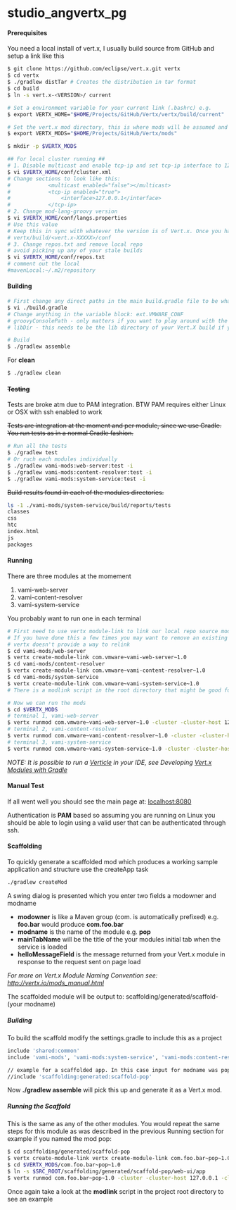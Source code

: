 studio_angvertx_pg
==================
#### Prerequisites
You need a local install of vert.x, I usually build source from GitHub and setup a link like this
```bash
$ git clone https://github.com/eclipse/vert.x.git vertx
$ cd vertx
$ ./gradlew distTar # Creates the distribution in tar format
$ cd build
$ ln -s vert.x-<VERSION>/ current

# Set a environment variable for your current link (.bashrc) e.g.
$ export VERTX_HOME="$HOME/Projects/GitHub/Vertx/vertx/build/current"

# Set the vert.x mod directory, this is where mods will be assumed and if downloaded placed
$ export VERTX_MODS="$HOME/Projects/GitHub/Vertx/mods"

$ mkdir -p $VERTX_MODS

## For local cluster running ##
# 1. Disable multicast and enable tcp-ip and set tcp-ip interface to 127.0.0.1
$ vi $VERTX_HOME/conf/cluster.xml
# Change sections to look like this:
#            <multicast enabled="false"></multicast>
#            <tcp-ip enabled="true">
#                <interface>127.0.0.1</interface>
#            </tcp-ip>
# 2. Change mod-lang-groovy version
$ vi $VERTX_HOME/conf/langs.properties
# Use this value
# Keep this in sync with whatever the version is of Vert.x. Once you have built Vert.x you can get a copy from
# vertx/build/<vert.x-XXXXX>/conf
# 3. Change repos.txt and remove local repo
# avoid picking up any of your stale builds
$ vi $VERTX_HOME/conf/repos.txt
# comment out the local
#mavenLocal:~/.m2/repository
```
#### Building
```bash
# First change any direct paths in the main build.gradle file to be what you need to be.
$ vi ./build.gradle
# Change anything in the variable block: ext.VMWARE_CONF
# groovyConsolePath - only matters if you want to play around with the console, this sets up the classpath for the project so the console will allow you play around testing things
# libDir - this needs to be the lib directory of your Vert.X build if you have done a custom build from the GitHub checkout: https://github.com/eclipse/vert.x.git

# Build
$ ./gradlew assemble
```
For **clean**
```bash
$ ./gradlew clean
```
#### ~~Testing~~

Tests are broke atm due to PAM integration.
BTW PAM requires either Linux or OSX with ssh enabled to work

~~Tests are integration at the moment and per module, since we use Gradle. You run tests as in a normal Gradle fashion.~~
``` bash
# Run all the tests
$ ./gradlew test
# Or ruch each modules individually
$ ./gradlew vami-mods:web-server:test -i
$ ./gradlew vami-mods:content-resolver:test -i
$ ./gradlew vami-mods:system-service:test -i
```
~~Build results found in each of the modules directories.~~
```bash
ls -1 ./vami-mods/system-service/build/reports/tests
classes
css
htc
index.html
js
packages
```
#### Running
There are three modules at the momement
1. vami-web-server
2. vami-content-resolver
3. vami-system-service

You probably want to run one in each terminal
```bash
# First need to use vertx module-link to link our local repo source modules to be used by vertx
# If you have done this a few times you may want to remove an existing link if it is already there
# vertx doesn't provide a way to relink
$ cd vami-mods/web-server
$ vertx create-module-link com.vmware~vami-web-server~1.0
$ cd vami-mods/content-resolver
$ vertx create-module-link com.vmware~vami-content-resolver~1.0
$ cd vami-mods/system-service
$ vertx create-module-link com.vmware~vami-system-service~1.0
# There is a modlink script in the root directory that might be good for you

# Now we can run the mods
$ cd $VERTX_MODS
# terminal 1, vami-web-server
$ vertx runmod com.vmware~vami-web-server~1.0 -cluster -cluster-host 127.0.0.1 -cluster-port 9000
# terminal 2, vami-content-resolver
$ vertx runmod com.vmware~vami-content-resolver~1.0 -cluster -cluster-host 127.0.0.1 -cluster-port 9001
# terminal 3, vami-system-service
$ vertx runmod com.vmware~vami-system-service~1.0 -cluster -cluster-host 127.0.0.1 -cluster-port 9002
```

*NOTE: It is possible to run a [Verticle](http://vertx.io/manual.html#verticle) in your IDE, see Developing [Vert.x Modules with Gradle](http://vertx.io/gradle_dev.html)*


#### Manual Test
If all went well you should see the main page at: [localhost:8080](localhost:8080)

Authentication is **PAM** based so assuming you are running on Linux you should be able to login using a valid user
that can be authenticated through ssh.

#### Scaffolding
To quickly generate a scaffolded mod which produces a working sample application and structure use the createApp task
```bash
./gradlew createMod
```
A swing dialog is presented which you enter two fields a modowner and modname
* **modowner** is like a Maven group (com. is automatically prefixed) e.g. **foo.bar** would produce **com.foo.bar**
* **modname** is the name of the module e.g. **pop** 
* **mainTabName** will be the title of the your modules initial tab when the service is loaded
* **helloMessageField** is the message returned from your Vert.x module in response to the request sent on page load

*For more on Vert.x Module Naming Convention see: http://vertx.io/mods_manual.html*

The scaffolded module will be output to: scaffolding/generated/scaffold-(your modname)
##### Building
To build the scaffold modify the settings.gradle to include this as a project
```bash
include 'shared:common'
include 'vami-mods', 'vami-mods:system-service', 'vami-mods:content-resolver', 'vami-mods:web-server'

// example for a scaffolded app. In this case input for modname was pop
//include 'scaffolding:generated:scaffold-pop'
```
Now **./gradlew assemble** will pick this up and generate it as a Vert.x mod.
##### Running the Scaffold
This is the same as any of the other modules. You would repeat the same steps for this module as was described in the previous Running section for example if you named the mod pop:

```bash
$ cd scaffolding/generated/scaffold-pop
$ vertx create-module-link vertx create-module-link com.foo.bar~pop~1.0
$ cd $VERTX_MODS/com.foo.bar~pop~1.0
$ ln -s $SRC_ROOT/scaffolding/generated/scaffold-pop/web-ui/app
$ vertx runmod com.foo.bar~pop~1.0 -cluster -cluster-host 127.0.0.1 -cluster-port 9002
```
Once again take a look at the **modlink** script in the project root directory to see an example
